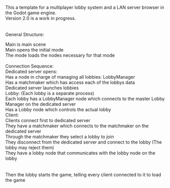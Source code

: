This a template for a multiplayer lobby system and a LAN server browser in the Godot game engine. <br>
Version 2.0 is a work in progress.<br><br><br>
General Structure:

Main is main scene <br>
Main opens the initial mode<br>
The mode loads the nodes necessary for that mode<br>
<br>
Connection Sequence:<br>
    <t>Dedicated server opens:<br>
        Has a node in charge of managing all lobbies: LobbyManager<br>
        Has a matchmaker which has access each of the lobbys data <br>
        Dedicated server launches lobbies <br>
    Lobby: (Each lobby is a separate process) <br>
        Each lobby has a LobbyManager node which connects to the master Lobby Manager on the dedicated server <br> 
        Has a Lobby node which controls the actual lobby <br>
    Client: <br>
        Clients connect first to dedicated server <br>
        They have a matchmaker which connects to the matchmaker on the dedicated server <br>
        Through the matchmaker they select a lobby to join <br>
        They disconnect from the dedicated server and connect to the lobby (The lobby may reject them) <br>
        They have a lobby node that communicates with the lobby node on the lobby <br>       
<br>
Then the lobby starts the game, telling every client connected to it to load the game 
        